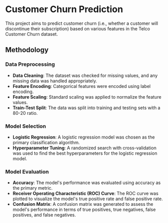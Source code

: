 # Customer Churn Prediction

This project aims to predict customer churn (i.e., whether a customer will discontinue their subscription) based on various features in the Telco Customer Churn dataset.

## Methodology

### Data Preprocessing

- **Data Cleaning**: The dataset was checked for missing values, and any missing data was handled appropriately.
- **Feature Encoding**: Categorical features were encoded using label encoding.
- **Feature Scaling**: Standard scaling was applied to normalize the feature values.
- **Train-Test Split**: The data was split into training and testing sets with a 80-20 ratio.

### Model Selection

- **Logistic Regression**: A logistic regression model was chosen as the primary classification algorithm.
- **Hyperparameter Tuning**: A randomized search with cross-validation was used to find the best hyperparameters for the logistic regression model.

### Model Evaluation

- **Accuracy**: The model's performance was evaluated using accuracy as the primary metric.
- **Receiver Operating Characteristic (ROC) Curve**: The ROC curve was plotted to visualize the model's true positive rate and false positive rate.
- **Confusion Matrix**: A confusion matrix was generated to assess the model's performance in terms of true positives, true negatives, false positives, and false negatives.

